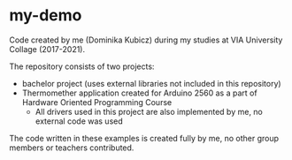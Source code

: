 # my-demo
Code created by me (Dominika Kubicz) during my studies at VIA University Collage (2017-2021).

The repository consists of two projects:
- bachelor project (uses external libraries not included in this repository)
- Thermomether application created for Arduino 2560 as a part of Hardware Oriented Programming Course
    - All drivers used in this project are also implemented by me, no external code was used

The code written in these examples is created fully by me, no other group members or teachers contributed.
